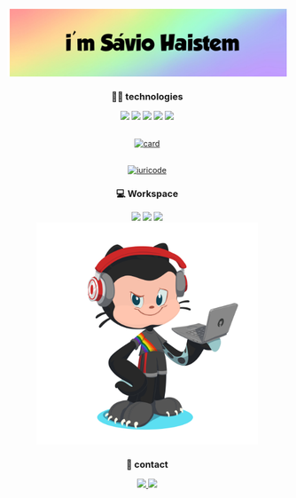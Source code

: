 <p align="center"> <img src="savioname.png" /> <p>
<p>
<div align="center">
   <h3> 👨‍💻 technologies </h3>
<img src="https://img.shields.io/badge/JavaScript-F7DF1E?style=for-the-badge&logo=javascript&logoColor=black" />
<img src="https://img.shields.io/badge/HTML5-E34F26?style=for-the-badge&logo=html5&logoColor=white" />
<img src="https://img.shields.io/badge/CSS3-1572B6?style=for-the-badge&logo=css3&logoColor=white"/>
<img src="https://img.shields.io/badge/React_Native-5C2D91?style=for-the-badge&logo=react&logoColor=61DAFB" />
<img src="https://img.shields.io/badge/gimp-FF3366?style=for-the-badge&logo=gimp&logoColor=white" />


<br/> [![card](https://github-readme-stats.vercel.app/api?username=SavioHaistem&theme=radical&show_icons=true)](https://github.com/anuraghazra/github-readme-stats) 

<br/> [![iuricode](https://github-readme-stats.vercel.app/api/top-langs/?username=SavioHaistem&hide=html&layout=compact&theme=radical)](https://github.com/anuraghazra/github-readme-stats)

  
  <h3> 💻 Workspace </h3>
 <img src="https://img.shields.io/badge/Windows-10-blue" />
 <img src="https://img.shields.io/badge/Linux-Ubuntu-yellow" />
 <img src="https://img.shields.io/badge/Editor-Visual%20Studio%20Code-blue"
</div>
   
   
<div>
<img width="400px" heigth="400px" src="my-octocat-1622811861618.png">
</div>
</p>

<div align="center">
   <h3>📲 contact </h3>
  
<a href="https://wa.me/+5584999918236/?text=Olá%20Sávio"> 
  <img src="https://img.shields.io/badge/WhatsApp-25D366?style=for-the-badge&logo=whatsapp&logoColor=white" href=" https://wa.me/+5584999918236/?text=Olá%20Sávio"/>
</a>
  
  
<a href="mailto:savio.dantas.5858@gmail.com?subject=Olá Sávio"> 
  <img src="https://img.shields.io/badge/Gmail-D14836?style=for-the-badge&logo=gmail&logoColor=white" />
</div>
